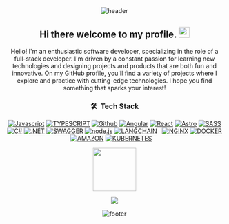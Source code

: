<div align="center" width="100">
  <img src="https://capsule-render.vercel.app/api?color=0:1408d0,50:0860d0,100:08c4d0&height=250&section=header&text=Raul%20Developer%20&fontSize=30&type=waving&fontColor=fefefe&&animation=fadeIn"
  alt="header"/>
</div>



<div align="center">
  
  ## Hi there welcome to my profile. <img src="https://media.giphy.com/media/hvRJCLFzcasrR4ia7z/giphy.gif" width="25px"> 

  

  Hello! I'm an enthusiastic software developer, specializing in the role of a full-stack developer. I'm driven by a constant passion for learning new technologies and designing projects and products that are both fun and innovative. On my GitHub profile, you'll find a variety of projects where I explore and practice with cutting-edge technologies. I hope you find something that sparks your interest!


### 🛠 &nbsp;Tech Stack

<a href='https://developer.mozilla.org/es/docs/Web/JavaScript' target="_blank"><img alt='Javascript' src='https://img.shields.io/badge/Javascript-100000?style=for-the-badge&logo=Javascript&logoColor=white&labelColor=black&color=black'/></a>
<a href='https://www.typescriptlang.org/' target="_blank"><img alt='TYPESCRIPT' src='https://img.shields.io/badge/TYPESCRIPT-100000?style=for-the-badge&logo=TYPESCRIPT&logoColor=white&labelColor=black&color=black'/></a>
<a href='https://github.com/' target="_blank"><img alt='Github' src='https://img.shields.io/badge/Github-100000?style=for-the-badge&logo=Github&logoColor=white&labelColor=black&color=black'/></a>
<a href='https://angular.dev/' target="_blank"><img alt='Angular' src='https://img.shields.io/badge/Angular-100000?style=for-the-badge&logo=Angular&logoColor=white&labelColor=black&color=black'/></a>
<a href='https://es.react.dev/' target="_blank"><img alt='React' src='https://img.shields.io/badge/React-100000?style=for-the-badge&logo=React&logoColor=white&labelColor=black&color=black'/></a>
<a href='https://astro.build/' target="_blank"><img alt='Astro' src='https://img.shields.io/badge/Astro-100000?style=for-the-badge&logo=Astro&logoColor=white&labelColor=black&color=black'/></a>
<a href='https://getbem.com/' target="_blank"><img alt='SASS' src='https://img.shields.io/badge/CSS_/ SASS-100000?style=for-the-badge&logo=SASS&logoColor=white&labelColor=black&color=black'/></a>
<a href='https://es.wikipedia.org/wiki/C_Sharp' target="_blank"><img alt='C#' src='https://img.shields.io/badge/CSAHRP-100000?style=for-the-badge&logo=C#&logoColor=white&labelColor=black&color=black'/></a>
<a href='https://dotnet.microsoft.com/en-us/download' target="_blank"><img alt='.NET' src='https://img.shields.io/badge/NET_CORE-100000?style=for-the-badge&logo=.NET&logoColor=white&labelColor=black&color=black'/></a>
<a href='https://swagger.io/' target="_blank"><img alt='SWAGGER' src='https://img.shields.io/badge/SWAGGER-100000?style=for-the-badge&logo=SWAGGER&logoColor=white&labelColor=black&color=black'/></a>
<a href='https://nodejs.org/en/' target="_blank"><img alt='node.js' src='https://img.shields.io/badge/NODE_JS-100000?style=for-the-badge&logo=node.js&logoColor=white&labelColor=black&color=black'/></a>
<a href='https://www.langchain.com/' target="_blank"><img alt='LANGCHAIN' src='https://img.shields.io/badge/LANGCHAIN-100000?style=for-the-badge&logo=LANGCHAIN&logoColor=white&labelColor=black&color=black'/></a>
<a href='https://es.wikipedia.org/wiki/SQL' target="_blank"><img alt='' src='https://img.shields.io/badge/SQL-100000?style=for-the-badge&logo=&logoColor=white&labelColor=black&color=black'/></a>
<a href='https://www.mysql.com/' target="_blank"><img alt='' src='https://img.shields.io/badge/MSQL-100000?style=for-the-badge&logo=&logoColor=white&labelColor=black&color=black'/></a>
<a href='https://nginx.org/en/' target="_blank"><img alt='NGINX' src='https://img.shields.io/badge/NGINX-100000?style=for-the-badge&logo=NGINX&logoColor=white&labelColor=black&color=black'/></a>
<a href='https://www.docker.com/' target="_blank"><img alt='DOCKER' src='https://img.shields.io/badge/DOCKER-100000?style=for-the-badge&logo=DOCKER&logoColor=white&labelColor=black&color=black'/></a>
<a href='https://aws.amazon.com/es/free/?gclid=CjwKCAjw9p24BhB_EiwA8ID5BkctYpKuQPbTAZvFFT2pBdQb6v1fQ6KqAK4nlZPuZq6P_GV98avy-RoC_aAQAvD_BwE&trk=307cde03-1180-48b3-a852-0fd87ed68ac8&sc_channel=ps&ef_id=CjwKCAjw9p24BhB_EiwA8ID5BkctYpKuQPbTAZvFFT2pBdQb6v1fQ6KqAK4nlZPuZq6P_GV98avy-RoC_aAQAvD_BwE:G:s&s_kwcid=AL!4422!3!646924982326!e!!g!!aws!19636893789!147195440153&all-free-tier.sort-by=item.additionalFields.SortRank&all-free-tier.sort-order=asc&awsf.Free%20Tier%20Types=*all&awsf.Free%20Tier%20Categories=*all' target="_blank"><img alt='AMAZON' src='https://img.shields.io/badge/AWS-100000?style=for-the-badge&logo=AMAZON&logoColor=white&labelColor=black&color=black'/></a>
<a href='https://kubernetes.io/es/' target="_blank"><img alt='KUBERNETES' src='https://img.shields.io/badge/KUBERNETES-100000?style=for-the-badge&logo=KUBERNETES&logoColor=white&labelColor=black&color=black'/></a>
<a href='https://azure.microsoft.com/es-mx/free/search/?ef_id=_k_CjwKCAjw9p24BhB_EiwA8ID5Blke58exIMFLyfQwlPMia9O6-RO35tQbAVOyMwSkffBriHrB-hn7jhoC2YMQAvD_BwE_k_&OCID=AIDcmmxotgtm93_SEM__k_CjwKCAjw9p24BhB_EiwA8ID5Blke58exIMFLyfQwlPMia9O6-RO35tQbAVOyMwSkffBriHrB-hn7jhoC2YMQAvD_BwE_k_&gad_source=1&gclid=CjwKCAjw9p24BhB_EiwA8ID5Blke58exIMFLyfQwlPMia9O6-RO35tQbAVOyMwSkffBriHrB-hn7jhoC2YMQAvD_BwE' target="_blank"><img alt='' src='https://img.shields.io/badge/Microsoft_Azure-100000?style=for-the-badge&logo=&logoColor=white&labelColor=black&color=black'/></a>
<a href='https://www.redhat.com/es/technologies/cloud-computing/openshift/openshift-ai?sc_cid=7015Y0000048QmdQAE&gad_source=1&gclid=CjwKCAjw9p24BhB_EiwA8ID5Bh_sCA5f5JKDY841k18Qu0Ct5hqGSkj3ttUffJsKrSH7aBc9_Zb2XxoCaW0QAvD_BwE' target="_blank"><img alt='' src='https://img.shields.io/badge/OPEN_SHIFT-100000?style=for-the-badge&logo=&logoColor=white&labelColor=black&color=black'/></a>
<a href='https://www.java.com/es/' target="_blank"><img alt='' src='https://img.shields.io/badge/Sprint_BOOT-100000?style=for-the-badge&logo=&logoColor=white&labelColor=black&color=black'/></a>
<a href='https://www.java.com/es/' target="_blank"><img alt='' src='https://img.shields.io/badge/Spring_BOOT-100000?style=for-the-badge&logo=&logoColor=white&labelColor=black&color=black'/></a>


<img src="(https://media.tenor.com/pOQg13POepUAAAAi/hide-kenny-mccormick.gif)" width="100px">


</div>






<!--profile visit count-->

<div align="center">
  
[![](https://visitcount.itsvg.in/api?id=RAULXDEV&label=Profile%20Views&color=1&icon=8&pretty=false)](https://visitcount.itsvg.in)

</div>

<!-- FOOTER -->
<div align="center" width="100">
  <img src="https://capsule-render.vercel.app/api?color=0:1408d0,50:0860d0,100:08c4d0&height=100&section=footer&fontSize=30&type=waving&fontColor=fefefe"
  alt="footer" />
</div>
